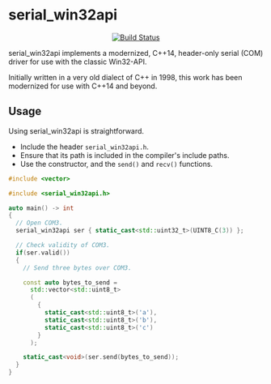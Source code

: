 serial_win32api
==================

<p align="center">
    <a href="https://github.com/ckormanyos/serial_win32api/actions">
        <img src="https://github.com/ckormanyos/serial_win32api/actions/workflows/serial_win32api.yml/badge.svg" alt="Build Status"></a>
</p>

serial_win32api implements a modernized, C++14, header-only serial (COM) driver
for use with the classic Win32-API.

Initially written in a very old dialect of C++ in 1998, this work has been modernized
for use with C++14 and beyond.

## Usage

Using serial_win32api is straightforward.
  - Include the header `serial_win32api.h`.
  - Ensure that its path is included in the compiler's include paths.
  - Use the constructor, and the `send()` and `recv()` functions.

```cpp
#include <vector>

#include <serial_win32api.h>

auto main() -> int
{
  // Open COM3.
  serial_win32api ser { static_cast<std::uint32_t>(UINT8_C(3)) };

  // Check validity of COM3.
  if(ser.valid())
  {
    // Send three bytes over COM3.

    const auto bytes_to_send =
      std::vector<std::uint8_t>
      (
        {
          static_cast<std::uint8_t>('a'),
          static_cast<std::uint8_t>('b'),
          static_cast<std::uint8_t>('c')
        }
      );

    static_cast<void>(ser.send(bytes_to_send));
  }
}
```
